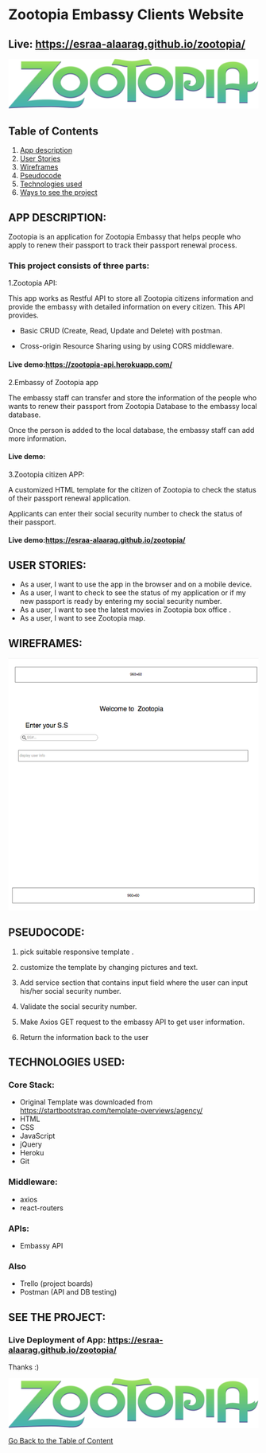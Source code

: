 <a name="goback">

# Zootopia Embassy Clients Website
## Live: https://esraa-alaarag.github.io/zootopia/

![app-logo](./img/logo.png)

</a>


## Table of Contents

1. [App description](#appdescription)
2. [User Stories](#userstories)
3. [Wireframes](#wireframesweb)
4. [Pseudocode](#pseudocode)
5. [Technologies used](#technologies)
6. [Ways to see the project](#project)

<a name="appdescription">

## APP DESCRIPTION:

Zootopia is an application for Zootopia Embassy that helps people who apply to renew their passport to track their passport renewal process.

### This project consists of three parts:

1.Zootopia API: 

This app works as Restful API to store all Zootopia citizens information and provide the embassy with detailed information on every citizen.
This API provides.

*	Basic CRUD (Create, Read, Update and Delete) with postman.

*	Cross-origin Resource Sharing using by using CORS middleware.

#### Live demo:https://zootopia-api.herokuapp.com/

2.Embassy of Zootopia app

The embassy staff can transfer and store the information of the people who wants to renew their passport from Zootopia Database to the embassy local database.

Once the person is added to the local database, the embassy staff can add more information. 

#### Live demo:

3.Zootopia citizen APP:

A customized HTML template for the citizen of Zootopia to check the status of their passport renewal application.

Applicants can enter their social security number to check the status of their passport.


#### Live demo:https://esraa-alaarag.github.io/zootopia/



</a>

<a name="userstories">

## USER STORIES:

- As a user, I want to use the app in the browser and on a mobile device.
-  As a user, I want to check to see the status of my application or if my new passport is ready by entering my social security number.
- As a user, I want to see the latest movies in Zootopia box office .
- As a user, I want to see Zootopia map.


<a name="wireframesweb">

## WIREFRAMES:

![user interface](./img/USER.PNG)

</a>

<a name="pseudocode">

## PSEUDOCODE:

1. pick suitable responsive template .

2. customize the template by changing pictures and text.
3. Add service section that contains input field where the user can input his/her social security number.
4. Validate the social security number.
5. Make Axios GET request to the embassy API to get user information. 
6. Return the information back to the user

</a>

## TECHNOLOGIES USED:

### Core Stack:
- Original Template was downloaded from https://startbootstrap.com/template-overviews/agency/
- HTML
- CSS
- JavaScript
- jQuery
- Heroku
- Git

### Middleware:

- axios
- react-routers

### APIs:

- Embassy API

### Also

- Trello (project boards)
- Postman (API and DB testing)

</a>

<a name="project">

## SEE THE PROJECT:

### Live Deployment of App: https://esraa-alaarag.github.io/zootopia/


Thanks :) 

![app-logo](./img/logo.png)

</a>

[Go Back to the Table of Content](#goback)
